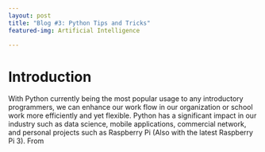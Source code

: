 ```yaml
---
layout: post
title: "Blog #3: Python Tips and Tricks"
featured-img: Artificial Intelligence

---
```


# Introduction
With Python currently being the most popular usage to any introductory programmers, we can enhance our work flow in our organization or school work more efficiently and yet flexible. Python has a significant impact in our industry such as data science, mobile applications, commercial network, and personal projects such as Raspberry Pi (Also with the latest Raspberry Pi 3). From
